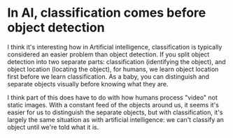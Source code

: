 # In AI, classification comes before object detection

I think it's interesting how in Artificial intelligence, classification is typically considered an easier problem than object detection. If you split object detection into two separate parts: classification (identifying the object), and object location (locating the object), for humans, we learn object location first before we learn classification. As a baby, you can distinguish and separate objects visually before knowing what they are. 

I think part of this does have to do with how humans process "video" not static images. With a constant feed of the objects around us, it seems it's easier for us to distinguish the separate objects, but with classification, it's largely the same situation as with artificial intelligence: we can't classify an object until we're told what it is.